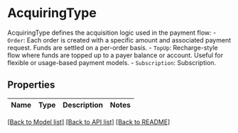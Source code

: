 # AcquiringType

AcquiringType defines the acquisition logic used in the payment flow: - `Order`: Each order is created with a specific amount and associated payment request. Funds are settled on a per-order basis. - `TopUp`: Recharge-style flow where funds are topped up to a payer balance or account. Useful for flexible or usage-based payment models. - `Subscription`: Subscription. 

## Properties

Name | Type | Description | Notes
------------ | ------------- | ------------- | -------------

[[Back to Model list]](../README.md#documentation-for-models) [[Back to API list]](../README.md#documentation-for-api-endpoints) [[Back to README]](../README.md)


